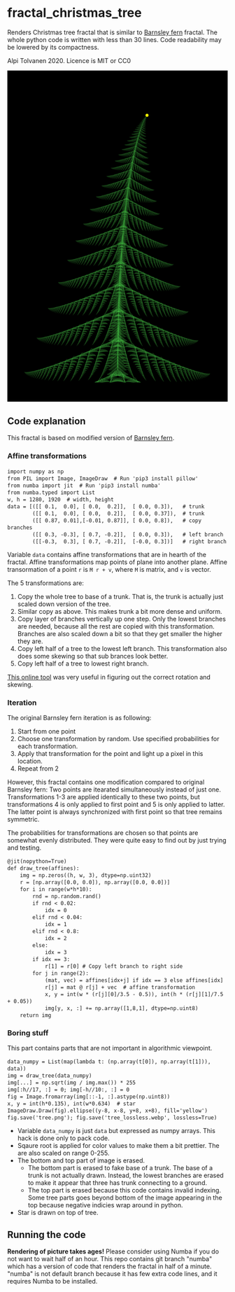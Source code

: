 # fractal_christmas_tree
Renders Christmas tree fractal that is similar to [Barnsley fern](https://en.wikipedia.org/wiki/Barnsley_fern) fractal. The whole python code is written with less than 30 lines. Code readability may be lowered by its compactness.

Alpi Tolvanen 2020. Licence is MIT or CC0

![Rendered image](tree.png)

## Code explanation
This fractal is based on modified version of [Barnsley fern](https://en.wikipedia.org/wiki/Barnsley_fern).

### Affine transformations
```python3
import numpy as np
from PIL import Image, ImageDraw  # Run 'pip3 install pillow'
from numba import jit  # Run 'pip3 install numba'
from numba.typed import List
w, h = 1280, 1920  # width, height
data = [([[ 0.1,  0.0], [ 0.0,  0.2]],  [ 0.0, 0.3]),   # trunk
        ([[ 0.1,  0.0], [ 0.0,  0.2]],  [ 0.0, 0.37]),  # trunk
        ([[ 0.87, 0.01],[-0.01, 0.87]], [ 0.0, 0.8]),   # copy branches
        ([[ 0.3, -0.3], [ 0.7, -0.2]],  [ 0.0, 0.3]),   # left branch
        ([[-0.3,  0.3], [ 0.7, -0.2]],  [-0.0, 0.3])]   # right branch
```

Variable `data` contains affine transformations that are in hearth of the fractal. Affine transformations map points of plane into another plane. Affine transormation of a point `r` is `M r + v`, where `M` is matrix, and `v` is vector.


The 5 transformations are:
1. Copy the whole tree to base of a trunk. That is, the trunk is actually just scaled down version of the tree.
2. Similar copy as above. This makes trunk a bit more dense and uniform.
3. Copy layer of branches vertically up one step. Only the lowest branches are needed, because all the rest are copied with this transformation. Branches are also scaled down a bit so that they get smaller the higher they are.
4. Copy left half of a tree to the lowest left branch. This transformation also does some skewing so that sub brances look better.
5. Copy left half of a tree to lowest right branch.

[This online tool](https://www.desmos.com/calculator/avfh60ysiv) was very useful in figuring out the correct rotation and skewing.


### Iteration

The original Barnsley fern iteration is as following:
1. Start from one point
2. Choose one transformation by random. Use specified probabilities for each transformation.
3. Apply that transformation for the point and light up a pixel in this location.
4. Repeat from 2

However, this fractal contains one modification compared to original Barnsley fern: Two points are itearated simultaneously instead of just one. Transformations 1-3 are applied identically to these two points, but transformations 4 is only applied to first point and 5 is only applied to latter. The latter point is always synchronized with first point so that tree remains symmetric.

The probabilities for transformations are chosen so that points are somewhat evenly distributed. They were quite easy to find out by just trying and testing.


```python3
@jit(nopython=True)
def draw_tree(affines):
    img = np.zeros((h, w, 3), dtype=np.uint32)
    r = [np.array([0.0, 0.0]), np.array([0.0, 0.0])]
    for i in range(w*h*10):
        rnd = np.random.rand()
        if rnd < 0.02:
            idx = 0
        elif rnd < 0.04:
            idx = 1
        elif rnd < 0.8:
            idx = 2
        else:
            idx = 3
        if idx == 3:
            r[1] = r[0] # Copy left branch to right side
        for j in range(2):
            (mat, vec) = affines[idx+j] if idx == 3 else affines[idx]
            r[j] = mat @ r[j] + vec  # affine transformation
            x, y = int(w * (r[j][0]/3.5 - 0.5)), int(h * (r[j][1]/7.5 + 0.05))
            img[y, x, :] += np.array([1,8,1], dtype=np.uint8)
    return img
```


### Boring stuff
This part contains parts that are not important in algorithmic viewpoint.

```python3
data_numpy = List(map(lambda t: (np.array(t[0]), np.array(t[1])), data))
img = draw_tree(data_numpy)
img[...] = np.sqrt(img / img.max()) * 255
img[:h//17, :] = 0; img[-h//10:, :] = 0
fig = Image.fromarray(img[::-1, :].astype(np.uint8))
x, y = int(h*0.135), int(w*0.634)  # star
ImageDraw.Draw(fig).ellipse((y-8, x-8, y+8, x+8), fill='yellow')
fig.save('tree.png'); fig.save('tree_lossless.webp', lossless=True)
```

* Variable `data_numpy` is just `data` but expressed as numpy arrays. This hack is done only to pack code.
* Sqaure root is applied for color values to make them a bit prettier. The are also scaled on range 0-255.
* The bottom and top part of image is erased.
    * The bottom part is erased to fake base of a trunk. The base of a trunk is not actually drawn. Instead, the lowest branches are erased to make it appear that three has trunk connecting to a ground.
    * The top part is erased because this code contains invalid indexing. Some tree parts goes beyond bottom of the image appearing in the top because negative indicies wrap around in python.
* Star is drawn on top of tree.

## Running the code
**Rendering of picture takes ages!** Please consider using Numba if you do not want to wait half of an hour. This repo contains git branch "numba" which has a version of code that renders the fractal in half of a minute. "numba" is not default branch because it has few extra code lines, and it requires Numba to be installed.
